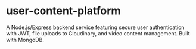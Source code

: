 # user-content-platform
A Node.js/Express backend service featuring secure user authentication with JWT, file uploads to Cloudinary, and video content management. Built with MongoDB.
